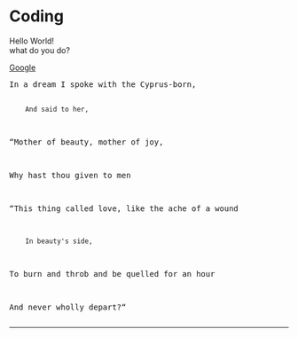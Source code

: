 <!DOCTYPE html>
<html lang="en">
<head>
    <meta charset="UTF-8">
    <meta name="viewport" content="width=, initial-scale=1.0">
    <title>My 1st program</title>
</head>
<body>
    <h1>Coding</h1>
    <p>Hello World! <br>
        what do you do?
    </p>
    <a href="https://www.google.com">Google</a>
    <pre>In a dream I spoke with the Cyprus-born,

        And said to her,
  
  “Mother of beauty, mother of joy,
  
  Why hast thou given to men
  
   
  
  “This thing called love, like the ache of a wound
  
        In beauty's side,
  
  To burn and throb and be quelled for an hour
  
  And never wholly depart?“</pre>
  <hr>
</body>
</html>

